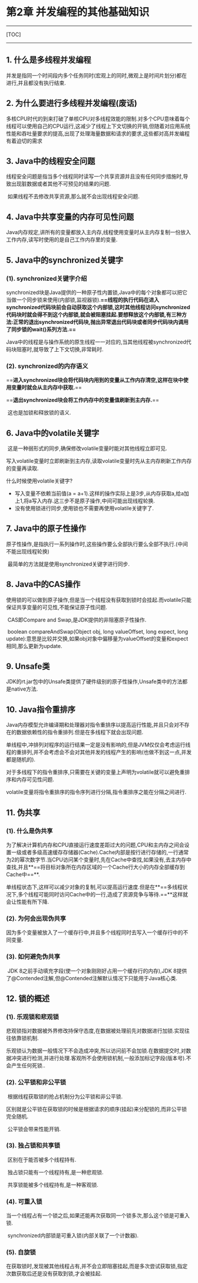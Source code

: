 # 第2章 并发编程的其他基础知识

------

[TOC]

------

## 1. 什么是多线程并发编程

​		并发是指同一个时间段内多个任务同时(宏观上的同时,微观上是时间片划分)都在进行,并且都没有执行结束.

## 2. 为什么要进行多线程并发编程(废话)

​		多核CPU时代的到来打破了单核CPU对多线程效能的限制.对多个CPU意味着每个线程可以使用自己的CPU运行,这减少了线程上下文切换的开销,但随着对应用系统性能和吞吐量要求的提高,出现了处理海量数据和请求的要求,这些都对高并发编程有着迫切的需求

## 3. Java中的线程安全问题

​		线程安全问题是指当多个线程同时读写一个共享资源并且没有任何同步措施时,导致出现脏数据或者其他不可预见的结果的问题.

​		如果线程不去修改共享资源,那么就不会出现线程安全问题.

## 4. Java中共享变量的内存可见性问题

​		Java内存规定,讲所有的变量都放入主内存,线程使用变量时从主内存复制一份放入工作内存,读写时使用的是自己工作内存里的变量.

## 5. Java中的synchronized关键字

### (1). synchronized关键字介绍

​		synchronized块是Java提供的一种原子性内置锁,Java中的每个对象都可以把它当做一个同步锁来使用(内部锁,监视器锁).**==线程的执行代码在进入synchronized代码块前会自动获取这个内部锁,这时其他线程访问synchronized代码块时就会得不到这个内部锁,就会被阻塞挂起.要想释放这个内部锁,有三种方法:正常的退出synchronized代码块,抛出异常退出代码块或者同步代码块内调用了同步锁的wait()系列方法.==**

​		Java中的线程是与操作系统的原生线程一一对应的,当其他线程被synchronized代码块阻塞时,就导致了上下文切换,非常耗时.

### (2). synchronized的内存语义

​		==**进入synchronized块会将代码块内用到的变量从工作内存清空,这样在块中使用变量时就会从主内存中获取.**==

​		==**退出synchronized块会将工作内存中的变量值刷新到主内存.**==

​		这也是加锁和释放锁的语义.

## 6. Java中的volatile关键字

​		这是一种弱形式的同步,确保修改volatile变量时能对其他线程立即可见.

​		写入volatile变量时立即刷新到主内存,读取volatile变量时先从主内存刷新工作内存的变量再读取.

什么时候使用volatile关键字?

-   写入变量不依赖当前值(a = a+1).这样的操作实际上是3步,从内存获取a,给a加上1,将a写入内存.这三步不是原子操作,中间可能出现线程轮换.
-   没有使用锁进行同步,使用锁也不需要再使用volatile关键字了.

## 7. Java中的原子性操作

​		原子性操作,是指执行一系列操作时,这些操作要么全部执行要么全部不执行.(中间不能出现线程轮换)

​		最简单的方法就是使用synchronized关键字进行同步.

## 8. Java中的CAS操作

​		使用锁的可以做到原子操作,但是当一个线程没有获取到锁时会挂起.而volatile只能保证共享变量的可见性,不能保证原子性问题.

​		CAS即Compare and Swap,是JDK提供的非阻塞原子性操作.

​		boolean compareAndSwap(Object obj, long valueOffset, long expect, long update):意思是比较并交换,如果obj对象中偏移量为valueOffset的变量和expect相同,那么更新为update.

## 9. Unsafe类

​		JDK的rt.jar包中的Unsafe类提供了硬件级别的原子性操作,Unsafe类中的方法都是native方法.

## 10. Java指令重排序

​		Java内存模型允许编译期和处理器对指令重排序以提高运行性能,并且只会对不存在的数据依赖性的指令重排列.但是在多线程下就会出现问题.

​		单线程中,冲排列对程序的运行结果一定是没有影响的,但是JVM仅仅会考虑运行线程的重排列,并不会考虑会不会对其他并发的线程产生的影响(也做不到这一点,并发都是随机的).

​		对于多线程下的指令重排序,只需要在关键的变量上声明为volatile就可以避免重排序和内存可见性问题.

​		volatile变量将指令重排序的指令序列进行分隔,指令重排序之能在分隔之间进行.

## 11. 伪共享

### (1). 什么是伪共享

​		为了解决计算机内存和CPU直接运行速度差距过大的问题,CPU和主内存之间会设置一级或者多级高速缓存存储器(Cache).Cache内部是按行进行存储的,一行通常为2的幂次数字节.当CPU访问某个变量时,先在Cache中查找,如果没有,去主内存中查找,并且**==将目标对象所在内存区域的一个Cache行大小的内存全部缓存到Cache中==**.

​		单线程状态下,这样可以减少对象的复制,可以提高运行速度.但是在**==多线程状况下,多个线程可能同时访问Cache中的一行,造成了资源竞争与等待.==**这样就会让性能有所下降.

### (2). 为何会出现伪共享

​		因为多个变量被放入了一个缓存行中,并且多个线程同时去写入一个缓存行中的不同变量.

### (3). 如何避免伪共享

​		JDK 8之前手动填充字段(使一个对象刚刚好占用一个缓存行的内存),JDK 8提供了@Contended注解,但@Contended注解默认情况下只能用于Java核心类.

## 12. 锁的概述

### (1). 乐观锁和悲观锁

​		悲观锁指对数据被外界修改持保守态度,在数据被处理前先对数据进行加锁.实现往往依靠锁机制.

​		乐观锁认为数据一般情况下不会造成冲突,所以访问前不会加锁.在数据提交时,对数据冲突进行检测,并进行处理.客观所不会使用锁机制,一般添加标记字段(版本号).不会产生任何死锁..

### (2). 公平锁和非公平锁

​		根据线程获取锁的抢占机制分为公平锁和非公平锁.

​		区别就是公平锁在获取锁的时候是根据请求的顺序(挂起)来分配锁的,而非公平锁完全随机.

​		公平锁会带来性能开销.

### (3). 独占锁和共享锁

​		区别在于能否被多个线程持有.

​		独占锁只能有一个线程持有,是一种悲观锁.

​		共享锁能被多个线程持有,是一种客观锁.

### (4). 可重入锁

​		当一个线程占有一个锁之后,如果还能再次获取同一个锁多次,那么这个锁是可重入锁.

​		synchronized内部锁是可重入锁(内部关联了一个计数器).

### (5). 自旋锁

​		在获取锁时,发现被其他线程占有,并不会立即阻塞挂起,而是多次尝试获取锁,指定次数获取后还是没有获取到锁,才会被挂起.
